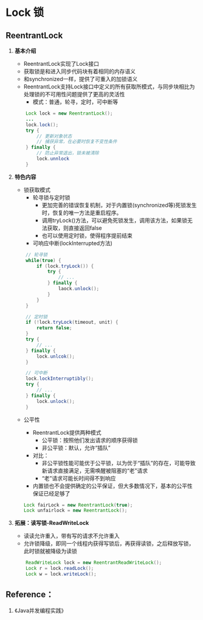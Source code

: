 # Lock 锁

## ReentrantLock
1. **基本介绍**
    * ReentrantLock实现了Lock接口
    * 获取锁是和进入同步代码块有着相同的内存语义
    * 和synchronized一样，提供了可重入的加锁语义
    * ReentrantLock支持Lock接口中定义的所有获取所模式，与同步块相比为处理锁的不可用性问题提供了更高的灵活性
        - 模式：普通，轮寻，定时，可中断等

    ```java
        Lock lock = new ReentrantLock();
        ...
        lock.lock();
        try {
            // 更新对象状态
            // 捕获异常，在必要时恢复不变性条件
        } finally {
            // 防止异常退出，锁未被清除
            lock.unnlock
        }
    ```
2. **特色内容**
    * 锁获取模式
        * 轮寻锁与定时锁
            - 更加完善的错误恢复机制，对于内置锁(synchronized等)死锁发生时，恢复的唯一方法是重启程序。
            - 调用tryLock()方法，可以避免死锁发生，调用该方法，如果锁无法获取，则直接返回false
            - 也可以使用定时锁，使得程序提前结束
        * 可响应中断(lockInterrupted方法)

    ```java
        // 轮寻锁
        while(true) {
            if (lock.tryLock()) {
                try {
                    // ...
                } finally {
                    laock.unlock();
                }
            }
        }

        // 定时锁
        if (!lock.tryLock(timeout, unit) {
            return false;
        }
        try {
            // ...
        } finally {
            lock.unlcok();
        }

        // 可中断
        lock.lockInterruptibly();
        try {
            // ...
        } finally {
            lock.unlock();
        }
    ```
    * 公平性
        * ReentrantLock提供两种模式
            * 公平锁：按照他们发出请求的顺序获得锁
            * 非公平锁：默认，允许“插队”
        * 对比：
            + 非公平锁性能可能优于公平锁，以为优于“插队”的存在，可能导致新请求直接满足，无需唤醒被阻塞的“老”请求
            + “老”请求可能长时间得不到响应
        * 内置锁也不会提供确定的公平保证，但大多数情况下，基本的公平性保证已经足够了

        ```java
        Lock fairLock = new ReentrantLock(true);
        Lock unfairlock = new ReentrantLock();
        ```

3. **拓展：读写锁-ReadWriteLock**
    * 读读允许重入，带有写的请求不允许重入
    * 允许锁降级，即同一个线程内获得写锁后，再获得读锁，之后释放写锁，此时锁就被降级为读锁

    ```java
        ReadWriteLock lock = new ReentrantReadWriteLock();
        Lock r = lock.readLock();
        Lock w = lock.writeLock();
    ```

##

## Reference：
1. 《Java并发编程实践》


